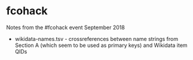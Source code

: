 # fcohack
Notes from the #fcohack event September 2018

* wikidata-names.tsv - crossreferences between name strings from Section A (which seem to be used as primary keys) and Wikidata item QIDs
